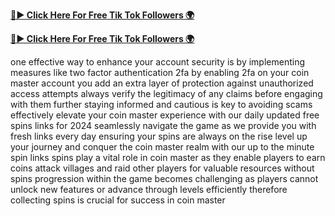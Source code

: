 
[**🔴► Click Here For Free Tik Tok Followers 🌍**](https://jimaddadel.github.io/Coin)

[**🔴► Click Here For Free Tik Tok Followers 🌍**](https://jimaddadel.github.io/Coin)

one effective way to enhance your account security is by implementing measures like two factor authentication 2fa by enabling 2fa on your coin master account you add an extra layer of protection against unauthorized access attempts always verify the legitimacy of any claims before engaging with them further staying informed and cautious is key to avoiding scams effectively elevate your coin master experience with our daily updated free spins links for 2024 seamlessly navigate the game as we provide you with fresh links every day ensuring your spins are always on the rise level up your journey and conquer the coin master realm with our up to the minute spin links spins play a vital role in coin master as they enable players to earn coins attack villages and raid other players for valuable resources without spins progression within the game becomes challenging as players cannot unlock new features or advance through levels efficiently therefore collecting spins is crucial for success in coin master
